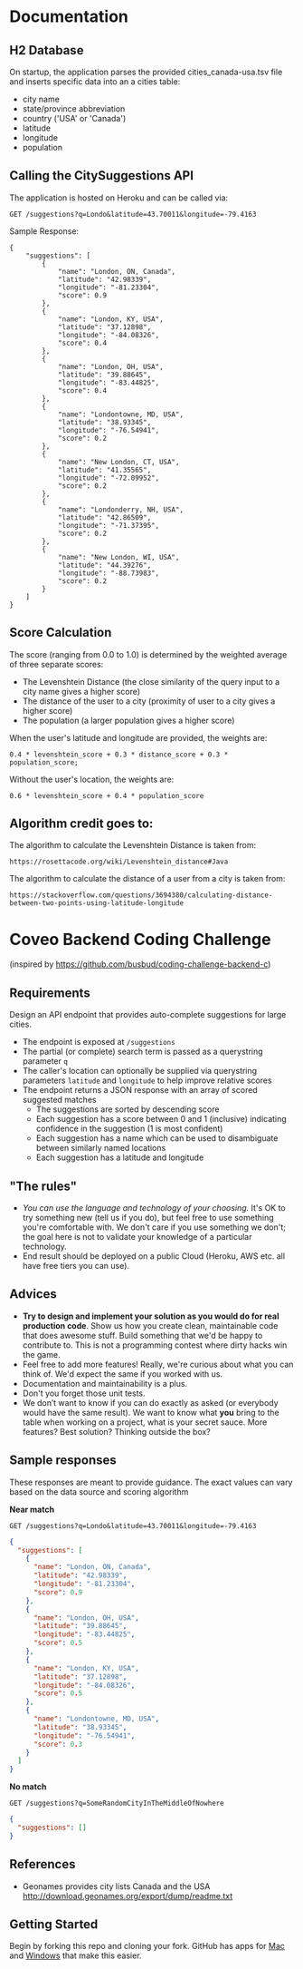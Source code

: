 # Documentation

## H2 Database
On startup, the application parses the provided cities_canada-usa.tsv file and inserts specific data into an a cities table:
- city name
- state/province abbreviation
- country ('USA' or 'Canada')
- latitude
- longitude
- population

## Calling the CitySuggestions API
The application is hosted on Heroku and can be called via:

    GET /suggestions?q=Londo&latitude=43.70011&longitude=-79.4163

Sample Response:

```
{
    "suggestions": [
        {
            "name": "London, ON, Canada",
            "latitude": "42.98339",
            "longitude": "-81.23304",
            "score": 0.9
        },
        {
            "name": "London, KY, USA",
            "latitude": "37.12898",
            "longitude": "-84.08326",
            "score": 0.4
        },
        {
            "name": "London, OH, USA",
            "latitude": "39.88645",
            "longitude": "-83.44825",
            "score": 0.4
        },
        {
            "name": "Londontowne, MD, USA",
            "latitude": "38.93345",
            "longitude": "-76.54941",
            "score": 0.2
        },
        {
            "name": "New London, CT, USA",
            "latitude": "41.35565",
            "longitude": "-72.09952",
            "score": 0.2
        },
        {
            "name": "Londonderry, NH, USA",
            "latitude": "42.86509",
            "longitude": "-71.37395",
            "score": 0.2
        },
        {
            "name": "New London, WI, USA",
            "latitude": "44.39276",
            "longitude": "-88.73983",
            "score": 0.2
        }
    ]
}
```

## Score Calculation
The score (ranging from 0.0 to 1.0) is determined by the weighted average of three separate scores:
- The Levenshtein Distance (the close similarity of the query input to a city name gives a higher score)
- The distance of the user to a city (proximity of user to a city gives a higher score)
- The population (a larger population gives a higher score)

When the user's latitude and longitude are provided, the weights are:

    0.4 * levenshtein_score + 0.3 * distance_score + 0.3 * population_score;

Without the user's location, the weights are:

    0.6 * levenshtein_score + 0.4 * population_score 

## Algorithm credit goes to:

The algorithm to calculate the Levenshtein Distance is taken from:
    
    https://rosettacode.org/wiki/Levenshtein_distance#Java

The algorithm to calculate the distance of a user from a city is taken from:

    https://stackoverflow.com/questions/3694380/calculating-distance-between-two-points-using-latitude-longitude


# Coveo Backend Coding Challenge
(inspired by https://github.com/busbud/coding-challenge-backend-c)

## Requirements

Design an API endpoint that provides auto-complete suggestions for large cities.

- The endpoint is exposed at `/suggestions`
- The partial (or complete) search term is passed as a querystring parameter `q`
- The caller's location can optionally be supplied via querystring parameters `latitude` and `longitude` to help improve relative scores
- The endpoint returns a JSON response with an array of scored suggested matches
    - The suggestions are sorted by descending score
    - Each suggestion has a score between 0 and 1 (inclusive) indicating confidence in the suggestion (1 is most confident)
    - Each suggestion has a name which can be used to disambiguate between similarly named locations
    - Each suggestion has a latitude and longitude

## "The rules"

- *You can use the language and technology of your choosing.* It's OK to try something new (tell us if you do), but feel free to use something you're comfortable with. We don't care if you use something we don't; the goal here is not to validate your knowledge of a particular technology.
- End result should be deployed on a public Cloud (Heroku, AWS etc. all have free tiers you can use).

## Advices

- **Try to design and implement your solution as you would do for real production code**. Show us how you create clean, maintainable code that does awesome stuff. Build something that we'd be happy to contribute to. This is not a programming contest where dirty hacks win the game.
- Feel free to add more features! Really, we're curious about what you can think of. We'd expect the same if you worked with us.
- Documentation and maintainability is a plus.
- Don't you forget those unit tests.
- We don’t want to know if you can do exactly as asked (or everybody would have the same result). We want to know what **you** bring to the table when working on a project, what is your secret sauce. More features? Best solution? Thinking outside the box?

## Sample responses

These responses are meant to provide guidance. The exact values can vary based on the data source and scoring algorithm

**Near match**

    GET /suggestions?q=Londo&latitude=43.70011&longitude=-79.4163

```json
{
  "suggestions": [
    {
      "name": "London, ON, Canada",
      "latitude": "42.98339",
      "longitude": "-81.23304",
      "score": 0.9
    },
    {
      "name": "London, OH, USA",
      "latitude": "39.88645",
      "longitude": "-83.44825",
      "score": 0.5
    },
    {
      "name": "London, KY, USA",
      "latitude": "37.12898",
      "longitude": "-84.08326",
      "score": 0.5
    },
    {
      "name": "Londontowne, MD, USA",
      "latitude": "38.93345",
      "longitude": "-76.54941",
      "score": 0.3
    }
  ]
}
```

**No match**

    GET /suggestions?q=SomeRandomCityInTheMiddleOfNowhere

```json
{
  "suggestions": []
}
```

## References

- Geonames provides city lists Canada and the USA http://download.geonames.org/export/dump/readme.txt

## Getting Started

Begin by forking this repo and cloning your fork. GitHub has apps for [Mac](http://mac.github.com/) and
[Windows](http://windows.github.com/) that make this easier.
